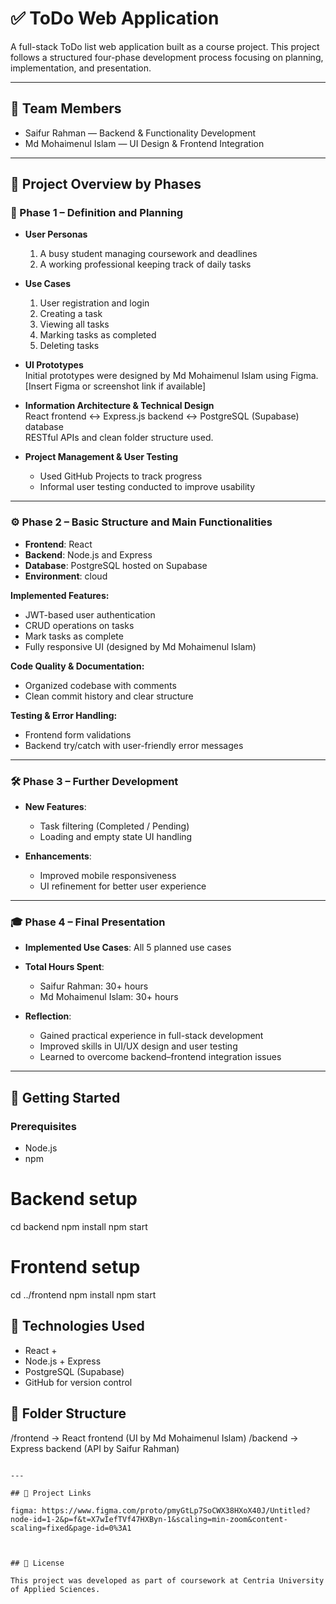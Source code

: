 
# ✅ ToDo Web Application

A full-stack ToDo list web application built as a course project. This project follows a structured four-phase development process focusing on planning, implementation, and presentation.

---

## 👥 Team Members

- Saifur Rahman — Backend & Functionality Development  
- Md Mohaimenul Islam — UI Design & Frontend Integration

---

## 📅 Project Overview by Phases

### 📌 Phase 1 – Definition and Planning

- **User Personas**  
  1. A busy student managing coursework and deadlines  
  2. A working professional keeping track of daily tasks

- **Use Cases**  
  1. User registration and login  
  2. Creating a task  
  3. Viewing all tasks  
  4. Marking tasks as completed  
  5. Deleting tasks

- **UI Prototypes**  
  Initial prototypes were designed by Md Mohaimenul Islam using Figma.  
  [Insert Figma or screenshot link if available]

- **Information Architecture & Technical Design**  
  React frontend ↔ Express.js backend ↔ PostgreSQL (Supabase) database  
  RESTful APIs and clean folder structure used.

- **Project Management & User Testing**  
  - Used GitHub Projects to track progress  
  - Informal user testing conducted to improve usability

---

### ⚙️ Phase 2 – Basic Structure and Main Functionalities

- **Frontend**: React  
- **Backend**: Node.js and Express  
- **Database**: PostgreSQL hosted on Supabase  
- **Environment**: cloud


**Implemented Features:**
- JWT-based user authentication
- CRUD operations on tasks
- Mark tasks as complete
- Fully responsive UI (designed by Md Mohaimenul Islam)

**Code Quality & Documentation:**
- Organized codebase with comments
- Clean commit history and clear structure

**Testing & Error Handling:**
- Frontend form validations
- Backend try/catch with user-friendly error messages

---

### 🛠️ Phase 3 – Further Development

- **New Features**:
  - Task filtering (Completed / Pending)
  - Loading and empty state UI handling

- **Enhancements**:
  - Improved mobile responsiveness
  - UI refinement for better user experience

---

### 🎓 Phase 4 – Final Presentation

- **Implemented Use Cases**: All 5 planned use cases
- **Total Hours Spent**:
  - Saifur Rahman: 30+ hours
  - Md Mohaimenul Islam: 30+ hours

- **Reflection**:
  - Gained practical experience in full-stack development
  - Improved skills in UI/UX design and user testing
  - Learned to overcome backend–frontend integration issues

---

## 🚀 Getting Started

### Prerequisites

- Node.js
- npm


# Backend setup
cd backend
npm install
npm start

# Frontend setup
cd ../frontend
npm install
npm start

## 🔧 Technologies Used

- React + 
- Node.js + Express
- PostgreSQL (Supabase)
- GitHub for version control

## 📁 Folder Structure

/frontend   → React frontend (UI by Md Mohaimenul Islam)
/backend    → Express backend (API by Saifur Rahman)
```

---

## 🔗 Project Links

figma: https://www.figma.com/proto/pmyGtLp7SoCWX38HXoX40J/Untitled?node-id=1-2&p=f&t=X7wIefTVf47HXByn-1&scaling=min-zoom&content-scaling=fixed&page-id=0%3A1



## 📝 License

This project was developed as part of coursework at Centria University of Applied Sciences.

